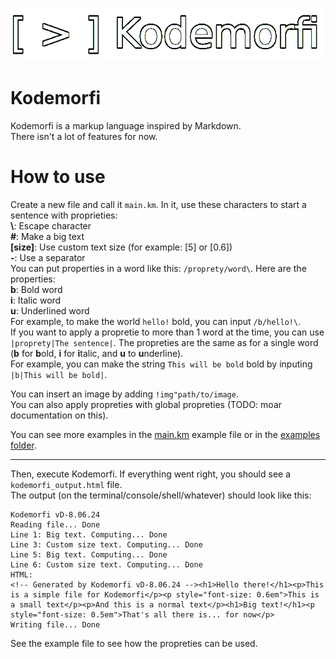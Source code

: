 ![Kodemorfi logo](kodemorfi_logo.png)
# Kodemorfi
Kodemorfi is a markup language inspired by Markdown.\
There isn't a lot of features for now.
# How to use
Create a new file and call it `main.km`. In it, use these characters to start a sentence with proprieties:\
**\\**: Escape character\
**#**: Make a big text\
**[size]**: Use custom text size (for example: [5] or [0.6])\
**-**: Use a separator\
You can put properties in a word like this: `/proprety/word\`. Here are the properties:\
**b**: Bold word\
**i**: Italic word\
**u**: Underlined word\
For example, to make the world `hello!` bold, you can input `/b/hello!\`.\
If you want to apply a propretie to more than 1 word at the time, you can use `|proprety|The sentence|`. The propreties are the same as for a single word (**b** for **b**old, **i** for **i**talic, and **u** to **u**nderline).\
For example, you can make the string `This will be bold` bold by inputing `|b|This will be bold|`.

You can insert an image by adding `!img"path/to/image`.\
You can also apply propreties with global propreties (TODO: moar documentation on this).

You can see more examples in the [main.km](main.km) example file or in the [examples folder](https://github.com/hlelo101/Kodemorfi/tree/main/Examples).
***
Then, execute Kodemorfi. If everything went right, you should see a `kodemorfi_output.html` file.\
The output (on the terminal/console/shell/whatever) should look like this:
```plaintext
Kodemorfi vD-8.06.24
Reading file... Done
Line 1: Big text. Computing... Done
Line 3: Custom size text. Computing... Done
Line 5: Big text. Computing... Done
Line 6: Custom size text. Computing... Done
HTML:
<!-- Generated by Kodemorfi vD-8.06.24 --><h1>Hello there!</h1><p>This is a simple file for Kodemorfi</p><p style="font-size: 0.6em">This is a small text</p><p>And this is a normal text</p><h1>Big text!</h1><p style="font-size: 0.5em">That's all there is... for now</p>
Writing file... Done
```
See the example file to see how the propreties can be used.
